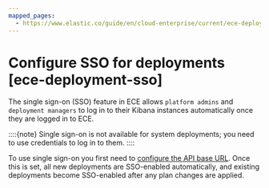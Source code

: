 ```yaml
---
mapped_pages:
  - https://www.elastic.co/guide/en/cloud-enterprise/current/ece-deployment-sso.html
---
```


# Configure SSO for deployments [ece-deployment-sso]

The single sign-on (SSO) feature in ECE allows `platform admins` and `deployment managers` to log in to their Kibana instances automatically once they are logged in to ECE.

::::{note} 
Single sign-on is not available for system deployments; you need to use credentials to log in to them.
::::


To use single sign-on you first need to [configure the API base URL](../../deploy/cloud-enterprise/change-ece-api-url.md). Once this is set, all new deployments are SSO-enabled automatically, and existing deployments become SSO-enabled after any plan changes are applied.

